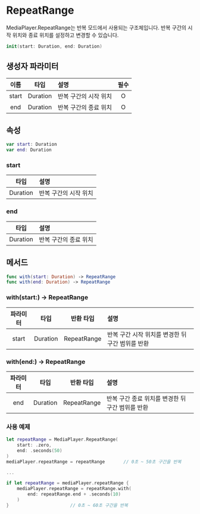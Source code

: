 # RepeatRange

MediaPlayer.RepeatRange는 반복 모드에서 사용되는 구조체입니다. 반복 구간의 시작 위치와 종료 위치를 설정하고 변경할 수 있습니다.

```swift
init(start: Duration, end: Duration)
```

## 생성자 파라미터
|이름|타입|설명|필수|
|:--:|:--:|:--|:--:|
|start|Duration|반복 구간의 시작 위치|O|
|end|Duration|반복 구간의 종료 위치|O|

## 속성
```swift
var start: Duration
var end: Duration
```

### start
|타입|설명|
|:--:|:--|
|Duration|반복 구간의 시작 위치|

### end
|타입|설명|
|:--:|:--|
|Duration|반복 구간의 종료 위치|

## 메서드
```swift
func with(start: Duration) -> RepeatRange
func with(end: Duration) -> RepeatRange
```

### with(start:) -> RepeatRange

|파라미터|타입|반환 타입|설명|
|:--:|:--:|:--:|:--|
|start|Duration|RepeatRange|반복 구간 시작 위치를 변경한 뒤 구간 범위를 반환|

### with(end:) -> RepeatRange
|파라미터|타입|반환 타입|설명|
|:--:|:--:|:--:|:--|
|end|Duration|RepeatRange|반복 구간 종료 위치를 변경한 뒤 구간 범위를 반환|


### 사용 예제
```swift
let repeatRange = MediaPlayer.RepeatRange(
    start: .zero,
    end: .seconds(50)
)
mediaPlayer.repeatRange = repeatRange		// 0초 ~ 50초 구간을 반복

...

if let repeatRange = mediaPlayer.repeatRange {
    mediaPlayer.repeatRange = repeatRange.with(
        end: repeatRange.end + .seconds(10)
    )
}						// 0초 ~ 60초 구간을 반복
```